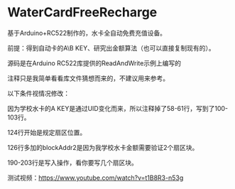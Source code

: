 # WaterCardFreeRecharge
基于Arduino+RC522制作的，水卡全自动免费充值设备。

前提：得到自动卡的A\B KEY、研究出金额算法（也可以直接复制现有的）。

源码是在Arduino RC522库提供的ReadAndWrite示例上编写的

注释只是我简单看看库文件猜想而来的，不建议用来参考。

以下条件视情况修改：

因为学校水卡的A KEY是通过UID变化而来，所以注释掉了58-61行，写到了100-103行。

124行开始是规定扇区位置。

126行多加的blockAddr2是因为我学校水卡金额需要验证2个扇区块。

190-203行是写入操作，看你要写几个扇区块。

测试视频：https://www.youtube.com/watch?v=t1B8R3-n53g
